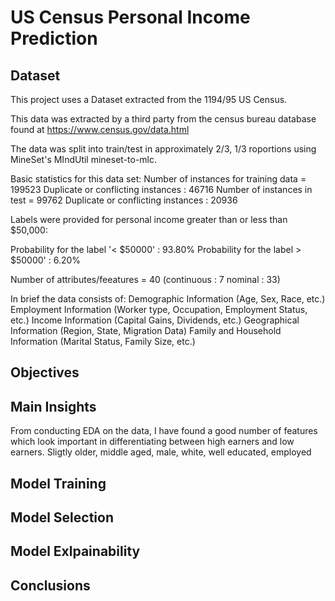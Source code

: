 # US Census Personal Income Prediction 

## Dataset 
This project uses a Dataset extracted from the 1194/95 US Census. 

This data was extracted by a third party from the census bureau database found at https://www.census.gov/data.html

The data was split into train/test in approximately 2/3, 1/3 roportions using MineSet's MIndUtil mineset-to-mlc.

Basic statistics for this data set:
  Number of instances for training data = 199523
  Duplicate or conflicting instances : 46716
  Number of instances in test = 99762
  Duplicate or conflicting instances : 20936

Labels were provided for personal income greater than or less than $50,000:

Probability for the label '< $50000' : 93.80%
Probability for the label > $50000' : 6.20%

Number of attributes/feeatures = 40 (continuous : 7 nominal : 33)

In brief the data consists of:
Demographic Information (Age, Sex, Race, etc.)
Employment Information (Worker type, Occupation, Employment Status, etc.)
Income Information (Capital Gains, Dividends, etc.)
Geographical Information (Region, State, Migration Data)
Family and Household Information (Marital Status, Family Size, etc.)



## Objectives



## Main Insights
From conducting EDA on the data, I have found a good number of features which look important in differentiating between high earners and low earners. 
Sligtly older, middle aged, male, white, well educated, employed

## Model Training 


## Model Selection 


## Model Exlpainability 


## Conclusions 

